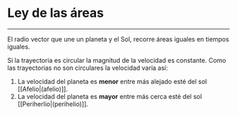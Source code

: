 # Ley de las áreas
***
El radio vector que une un planeta y el Sol, recorre áreas iguales en tiempos iguales.

Si la trayectoria es circular la magnitud de la velocidad es constante. Como las trayectorias no son circulares la velocidad varía así:
1. La velocidad del planeta es **menor** entre más alejado esté del sol [[Afelio|(afelio)]]. 
2. La velocidad del planeta es **mayor** entre más cerca esté del sol [[Periherlio|(perihelio)]]. 